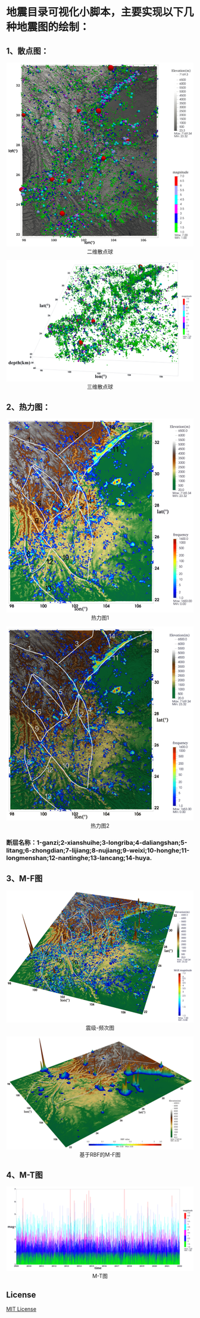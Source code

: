 # 地震目录可视化小脚本，主要实现以下几种地震图的绘制：

## 1、散点图：
<p align="center">
  <img src="pic/2d_sphere.png" alt="二维散点球" /><br />
  二维散点球
</p>

<p align="center">
  <img src="pic/3d_sphere.png" alt="三维散点球" /><br />
  三维散点球
</p>

## 2、热力图：
<p align="center">
  <img src="pic/hotmap.png" alt="热力图" /><br />
  热力图1
</p>

<p align="center">
  <img src="pic/hotmap2.png" alt="热力图" /><br />
  热力图2
</p>

### 断层名称：1-ganzi;2-xianshuihe;3-longriba;4-daliangshan;5-litang;6-zhongdian;7-lijiang;8-nujiang;9-weixi;10-honghe;11-longmenshan;12-nantinghe;13-lancang;14-huya.

## 3、M-F图
<p align="center">
  <img src="pic/M-F.png" alt="震级-频次图" /><br />
  震级-频次图
</p>

<p align="center">
  <img src="pic/rbf_cpu.png" alt="震级-频次图" /><br />
  基于RBF的M-F图
</p>

## 4、M-T图
<p align="center">
  <img src="pic/m-t.png" alt="M-T图" /><br />
  M-T图
</p>



## License
[MIT License](./LICENSE)
